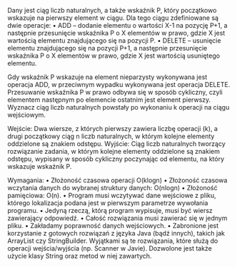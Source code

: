 Dany jest ciąg liczb naturalnych, a także wskaźnik P, który początkowo wskazuje na pierwszy element 
w ciągu. Dla tego ciągu zdefiniowane są dwie operacje: 
  • ADD – dodanie elementu o wartości X-1 na pozycję P+1, a następnie przesunięcie wskaźnika P o X 
    elementów w prawo, gdzie X jest wartością elementu znajdującego się na pozycji P. 
  • DELETE – usunięcie elementu znajdującego się na pozycji P+1, a następnie przesunięcie wskaźnika P 
    o X elementów w prawo, gdzie X jest wartością usuniętego elementu. 
    
Gdy wskaźnik P wskazuje na element nieparzysty wykonywana jest operacja ADD, w przeciwnym 
wypadku wykonywana jest operacja DELETE. 
Przesuwanie wskaźnika P w prawo odbywa się w sposób cykliczny, czyli elementem następnym po 
elemencie ostatnim jest element pierwszy. 
Wyznacz ciąg liczb naturalnych powstały po wykonaniu k operacji na ciągu wejściowym.

Wejście: 
Dwa wiersze, z których pierwszy zawiera liczbę operacji (k), a drugi początkowy ciąg n liczb 
naturalnych, w którym kolejne elementy oddzielone są znakiem odstępu. 
Wyjście: 
Ciąg liczb naturalnych tworzący rozwiązanie zadania, w którym kolejne elementy oddzielone są 
znakiem odstępu, wypisany w sposób cykliczny poczynając od elementu, na który wskazuje wskaźnik 
P. 

Wymagania: 
• Złożoność czasowa operacji O(klogn)
• Złożoność czasowa wczytania danych do wybranej struktury danych: O(nlogn)
• Złożoność pamięciowa: O(n).
• Program musi wczytywać dane wejściowe z pliku, którego lokalizacja podana jest w 
  pierwszym parametrze wywołania programu. 
• Jedyną rzeczą, którą program wypisuje, musi być wiersz zawierający odpowiedź. 
• Całość rozwiązania musi zawierać się w jednym pliku. 
• Zakładamy poprawność danych wejściowych.
• Zabronione jest korzystanie z gotowych rozwiązań z języka Java (bądź innych), takich jak 
  ArrayList czy StringBuilder. Wyjątkami są te rozwiązania, które służą do operacji 
  wejścia/wyjścia (np. Scanner w Javie). Dozwolone jest także użycie klasy String oraz metod 
  w niej zawartych.
